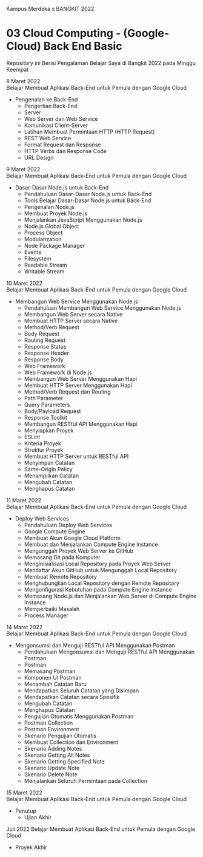 Kampus Merdeka x BANGKIT 2022

# 03 Cloud Computing - (Google-Cloud) Back End Basic
Repository ini Berisi Pengalaman Belajar Saya di Bangkit 2022 pada Minggu Keempat

8 Maret 2022  
Belajar Membuat Aplikasi Back-End untuk Pemula dengan Google Cloud
  * Pengenalan ke Back-End
    * Pengertian Back-End
    * Server
    * Web Server dan Web Service
    * Komunikasi Client-Server
    * Latihan Membuat Permintaan HTTP (HTTP Request)
    * REST Web Service
    * Format Request dan Response
    * HTTP Verbs dan Response Code
    * URL Design

9 Maret 2022  
Belajar Membuat Aplikasi Back-End untuk Pemula dengan Google Cloud
  * Dasar-Dasar Node.js untuk Back-End
    * Pendahuluan Dasar-Dasar Node.js untuk Back-End
    * Tools Belajar Dasar-Dasar Node.js untuk Back-End
    * Pengenalan Node.js
    * Membuat Proyek Node.js
    * Menjalankan JavaScript Menggunakan Node.js
    * Node.js Global Object
    * Process Object
    * Modularization
    * Node Package Manager
    * Events
    * Filesystem
    * Readable Stream
    * Writable Stream

10 Maret 2022  
Belajar Membuat Aplikasi Back-End untuk Pemula dengan Google Cloud
  * Membangun Web Service Menggunakan Node.js
    * Pendahuluan Membangun Web Service Menggunakan Node.js
    * Membangun Web Server secara Native
    * Membuat HTTP Server secara Native
    * Method/Verb Request
    * Body Request
    * Routing Request
    * Response Status
    * Response Header
    * Response Body
    * Web Framework
    * Web Framework di Node.js
    * Membangun Web Server Menggunakan Hapi
    * Membuat HTTP Server Menggunakan Hapi
    * Method/Verb Request dan Routing
    * Path Parameter
    * Query Parameters
    * Body/Payload Request
    * Response Toolkit
    * Membangun RESTful API Menggunakan Hapi
    * Menyiapkan Proyek
    * ESLint
    * Kriteria Proyek
    * Struktur Proyek
    * Membuat HTTP Server untuk RESTful API
    * Menyimpan Catatan
    * Same-Origin Policy
    * Menampilkan Catatan
    * Mengubah Catatan
    * Menghapus Catatan

11 Maret 2022  
Belajar Membuat Aplikasi Back-End untuk Pemula dengan Google Cloud
  * Deploy Web Services
    * Pendahuluan Deploy Web Services
    * Google Compute Engine
    * Membuat Akun Google Cloud Platform
    * Membuat dan Menjalankan Compute Engine Instance
    * Mengunggah Proyek Web Server ke GitHub
    * Memasang Git pada Komputer
    * Menginisialisasi Local Repository pada Proyek Web Server
    * Mendaftar Akun GitHub untuk Mengunggah Local Repository
    * Membuat Remote Repository
    * Menghubungkan Local Repository dengan Remote Repository
    * Mengonfigurasi Kebutuhan pada Compute Engine Instance
    * Memasang Node.js dan Menjalankan Web Server di Compute Engine Instance
    * Memperbaiki Masalah
    * Process Manager

14 Maret 2022  
Belajar Membuat Aplikasi Back-End untuk Pemula dengan Google Cloud
  * Mengonsumsi dan Menguji RESTful API Menggunakan Postman
    * Pendahuluan Mengonsumsi dan Menguji RESTful API Menggunakan Postman
    * Postman
    * Memasang Postman
    * Komponen UI Postman
    * Menambah Catatan Baru
    * Mendapatkan Seluruh Catatan yang Disimpan
    * Mendapatkan Catatan secara Spesifik
    * Mengubah Catatan
    * Menghapus Catatan
    * Pengujian Otomatis Menggunakan Postman
    * Postman Collection
    * Postman Environment
    * Skenario Pengujian Otomatis
    * Membuat Collection dan Environment
    * Skenario Adding Notes
    * Skenario Getting All Notes
    * Skenario Getting Specified Note
    * Skenario Update Note
    * Skenario Delete Note
    * Menjalankan Seluruh Permintaan pada Collection    

15 Maret 2022  
Belajar Membuat Aplikasi Back-End untuk Pemula dengan Google Cloud
  * Penutup
    * Ujian Akhir

Juli 2022
Belajar Membuat Aplikasi Back-End untuk Pemula dengan Google Cloud
  * Proyek Akhir
